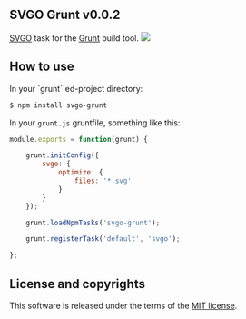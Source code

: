 ## SVGO Grunt v0.0.2

[SVGO](https://github.com/svg/svgo/) task for the [Grunt](https://github.com/gruntjs/grunt) build tool.
![](//mc.yandex.ru/watch/18431389)

## How to use

In your `grunt``ed-project directory:

```sh
$ npm install svgo-grunt
```

In your `grunt.js` gruntfile, something like this:

```javascript
module.exports = function(grunt) {

    grunt.initConfig({
        svgo: {
            optimize: {
                files: '*.svg'
            }
        }
    });

    grunt.loadNpmTasks('svgo-grunt');

    grunt.registerTask('default', 'svgo');

};
```

## License and copyrights

This software is released under the terms of the [MIT license](https://github.com/svg/svgo-grunt/blob/master/LICENSE).
